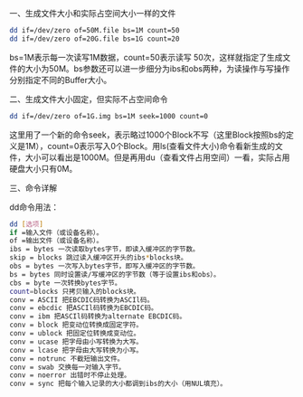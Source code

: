 一、生成文件大小和实际占空间大小一样的文件
```sh
dd if=/dev/zero of=50M.file bs=1M count=50
dd if=/dev/zero of=20G.file bs=1G count=20
```
bs=1M表示每一次读写1M数据，count=50表示读写 50次，这样就指定了生成文件的大小为50M。bs参数还可以进一步细分为ibs和obs两种，为读操作与写操作分别指定不同的Buffer大小。

 

二、生成文件大小固定，但实际不占空间命令
```sh
dd if=/dev/zero of=1G.img bs=1M seek=1000 count=0
```
这里用了一个新的命令seek，表示略过1000个Block不写（这里Block按照bs的定义是1M），count=0表示写入0个Block。用ls(查看文件大小)命令看新生成的文件，大小可以看出是1000M。但是再用du（查看文件占用空间）一看，实际占用硬盘大小只有0M。

 

三、命令详解

dd命令用法：
```sh
dd [选项]
if =输入文件（或设备名称）。
of =输出文件（或设备名称）。
ibs = bytes 一次读取bytes字节，即读入缓冲区的字节数。
skip = blocks 跳过读入缓冲区开头的ibs*blocks块。
obs = bytes 一次写入bytes字节，即写入缓冲区的字节数。
bs = bytes 同时设置读/写缓冲区的字节数（等于设置ibs和obs）。
cbs = byte 一次转换bytes字节。
count=blocks 只拷贝输入的blocks块。
conv = ASCII 把EBCDIC码转换为ASCIl码。
conv = ebcdic 把ASCIl码转换为EBCDIC码。
conv = ibm 把ASCIl码转换为alternate EBCDIC码。
conv = block 把变动位转换成固定字符。
conv = ublock 把固定位转换成变动位。
conv = ucase 把字母由小写转换为大写。
conv = lcase 把字母由大写转换为小写。
conv = notrunc 不截短输出文件。
conv = swab 交换每一对输入字节。
conv = noerror 出错时不停止处理。
conv = sync 把每个输入记录的大小都调到ibs的大小（用NUL填充）。
```